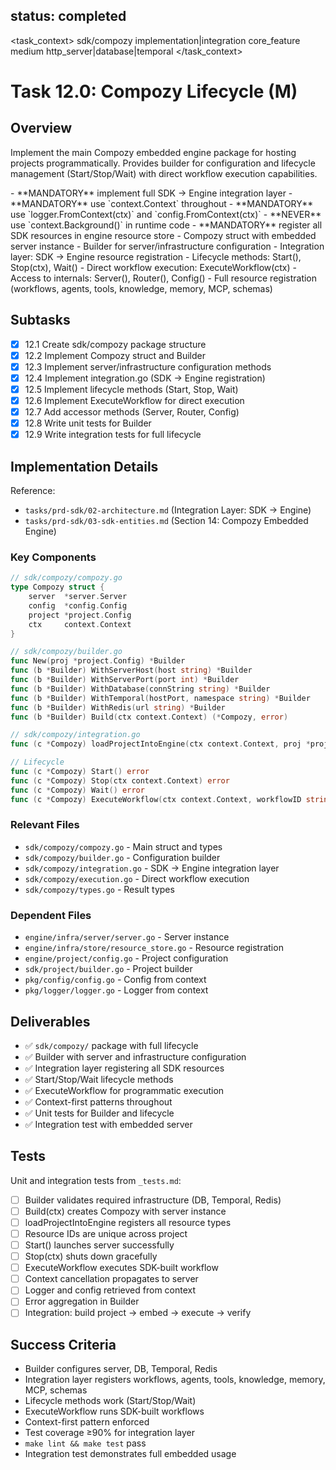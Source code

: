 ## status: completed

<task_context>
<domain>sdk/compozy</domain>
<type>implementation|integration</type>
<scope>core_feature</scope>
<complexity>medium</complexity>
<dependencies>http_server|database|temporal</dependencies>
</task_context>

# Task 12.0: Compozy Lifecycle (M)

## Overview

Implement the main Compozy embedded engine package for hosting projects programmatically. Provides builder for configuration and lifecycle management (Start/Stop/Wait) with direct workflow execution capabilities.

<critical>
- **MANDATORY** implement full SDK → Engine integration layer
- **MANDATORY** use `context.Context` throughout
- **MANDATORY** use `logger.FromContext(ctx)` and `config.FromContext(ctx)`
- **NEVER** use `context.Background()` in runtime code
- **MANDATORY** register all SDK resources in engine resource store
</critical>

<requirements>
- Compozy struct with embedded server instance
- Builder for server/infrastructure configuration
- Integration layer: SDK → Engine resource registration
- Lifecycle methods: Start(), Stop(ctx), Wait()
- Direct workflow execution: ExecuteWorkflow(ctx)
- Access to internals: Server(), Router(), Config()
- Full resource registration (workflows, agents, tools, knowledge, memory, MCP, schemas)
</requirements>

## Subtasks

- [x] 12.1 Create sdk/compozy package structure
- [x] 12.2 Implement Compozy struct and Builder
- [x] 12.3 Implement server/infrastructure configuration methods
- [x] 12.4 Implement integration.go (SDK → Engine registration)
- [x] 12.5 Implement lifecycle methods (Start, Stop, Wait)
- [x] 12.6 Implement ExecuteWorkflow for direct execution
- [x] 12.7 Add accessor methods (Server, Router, Config)
- [x] 12.8 Write unit tests for Builder
- [x] 12.9 Write integration tests for full lifecycle

## Implementation Details

Reference:
- `tasks/prd-sdk/02-architecture.md` (Integration Layer: SDK → Engine)
- `tasks/prd-sdk/03-sdk-entities.md` (Section 14: Compozy Embedded Engine)

### Key Components

```go
// sdk/compozy/compozy.go
type Compozy struct {
    server  *server.Server
    config  *config.Config
    project *project.Config
    ctx     context.Context
}

// sdk/compozy/builder.go
func New(proj *project.Config) *Builder
func (b *Builder) WithServerHost(host string) *Builder
func (b *Builder) WithServerPort(port int) *Builder
func (b *Builder) WithDatabase(connString string) *Builder
func (b *Builder) WithTemporal(hostPort, namespace string) *Builder
func (b *Builder) WithRedis(url string) *Builder
func (b *Builder) Build(ctx context.Context) (*Compozy, error)

// sdk/compozy/integration.go
func (c *Compozy) loadProjectIntoEngine(ctx context.Context, proj *project.Config) error

// Lifecycle
func (c *Compozy) Start() error
func (c *Compozy) Stop(ctx context.Context) error
func (c *Compozy) Wait() error
func (c *Compozy) ExecuteWorkflow(ctx context.Context, workflowID string, input map[string]interface{}) (*ExecutionResult, error)
```

### Relevant Files

- `sdk/compozy/compozy.go` - Main struct and types
- `sdk/compozy/builder.go` - Configuration builder
- `sdk/compozy/integration.go` - SDK → Engine integration layer
- `sdk/compozy/execution.go` - Direct workflow execution
- `sdk/compozy/types.go` - Result types

### Dependent Files

- `engine/infra/server/server.go` - Server instance
- `engine/infra/store/resource_store.go` - Resource registration
- `engine/project/config.go` - Project configuration
- `sdk/project/builder.go` - Project builder
- `pkg/config/config.go` - Config from context
- `pkg/logger/logger.go` - Logger from context

## Deliverables

- ✅ `sdk/compozy/` package with full lifecycle
- ✅ Builder with server and infrastructure configuration
- ✅ Integration layer registering all SDK resources
- ✅ Start/Stop/Wait lifecycle methods
- ✅ ExecuteWorkflow for programmatic execution
- ✅ Context-first patterns throughout
- ✅ Unit tests for Builder and lifecycle
- ✅ Integration test with embedded server

## Tests

Unit and integration tests from `_tests.md`:
- [ ] Builder validates required infrastructure (DB, Temporal, Redis)
- [ ] Build(ctx) creates Compozy with server instance
- [ ] loadProjectIntoEngine registers all resource types
- [ ] Resource IDs are unique across project
- [ ] Start() launches server successfully
- [ ] Stop(ctx) shuts down gracefully
- [ ] ExecuteWorkflow executes SDK-built workflow
- [ ] Context cancellation propagates to server
- [ ] Logger and config retrieved from context
- [ ] Error aggregation in Builder
- [ ] Integration: build project → embed → execute → verify

## Success Criteria

- Builder configures server, DB, Temporal, Redis
- Integration layer registers workflows, agents, tools, knowledge, memory, MCP, schemas
- Lifecycle methods work (Start/Stop/Wait)
- ExecuteWorkflow runs SDK-built workflows
- Context-first pattern enforced
- Test coverage ≥90% for integration layer
- `make lint && make test` pass
- Integration test demonstrates full embedded usage
